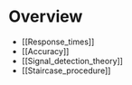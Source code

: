 # Overview
- [[Response_times]]
- [[Accuracy]]
- [[Signal_detection_theory]]
- [[Staircase_procedure]]
